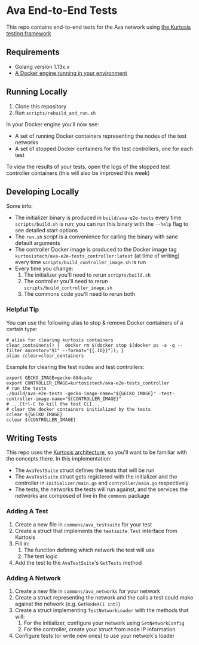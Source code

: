 # Ava End-to-End Tests
This repo contains end-to-end tests for the Ava network using [the Kurtosis testing framework](https://github.com/kurtosis-tech/kurtosis)

## Requirements
* Golang version 1.13x.x
* [A Docker engine running in your environment](https://docs.docker.com/engine/install/)

## Running Locally
1. Clone this repository
1. Run `scripts/rebuild_and_run.sh`

In your Docker engine you'll now see:
* A set of running Docker containers representing the nodes of the test networks
* A set of stopped Docker containers for the test controllers, one for each test

To view the results of your tests, open the logs of the stopped test controller containers (this will also be improved this week)

## Developing Locally
Some info:
* The initializer binary is produced in `build/ava-e2e-tests` every time `scripts/build.sh` is run; you can run this binary with the `--help` flag to see detailed start options
* The `run.sh` script is a convenience for calling the binary with sane default arguments
* The controller Docker image is produced to the Docker image tag `kurtosistech/ava-e2e-tests_controller:latest` (at time of writing) every time `scripts/build_controller_image.sh` is run
* Every time you change:
    1. The initializer you'll need to rerun `scripts/build.sh`
    2. The controller you'll need to rerun `scripts/build_controller_image.sh`
    3. The commons code you'll need to rerun both

### Helpful Tip
You can use the following alias to stop & remove Docker containers of a certain type:

```
# alias for clearing kurtosis containers 
clear_containers() {  docker rm $(docker stop $(docker ps -a -q --filter ancestor="$1" --format="{{.ID}}")); } 
alias cclear=clear_containers
```

Example for clearing the test nodes and test controllers:
```
export GECKO_IMAGE=gecko-684ca4e
export CONTROLLER_IMAGE=kurtosistech/ava-e2e-tests_controller
# run the tests
./build/ava-e2e-tests -gecko-image-name="${GECKO_IMAGE}" -test-controller-image-name="${CONTROLLER_IMAGE}"
# ...Ctrl-C to kill the test CLI...
# clear the docker containers initialized by the tests
cclear ${GECKO_IMAGE} 
cclear ${CONTROLLER_IMAGE} 
```

## Writing Tests
This repo uses the [Kurtosis architecture](https://github.com/kurtosis-tech/kurtosis), so you'll want to be familiar with the concepts there. In this implementation:
* The `AvaTestSuite` struct defines the tests that will be run
* The `AvaTestSuite` struct gets registered with the initializer and the controller in `initializer/main.go` and `controller/main.go` respectively
* The tests, the networks the tests will run against, and the services the networks are composed of live in the `commons` package

### Adding A Test
1. Create a new file in `commons/ava_testsuite` for your test
1. Create a struct that implements the `testsuite.Test` interface from Kurtosis
1. Fill in:
    1. The function defining which network the test will use
    1. The test logic
1. Add the test to the `AvaTestSuite`'s `GetTests` method

### Adding A Network
1. Create a new file in `commons/ava_networks` for your network
1. Create a struct representing the network and the calls a test could make against the network (e.g. `GetNodeX(i int)`)
1. Create a struct implementing `TestNetworkLoader` with the methods that will:
    1. For the initializer, configure your network using `GetNetworkConfig`
    1. For the controller, create your struct from node IP information
1. Configure tests (or write new ones) to use your network's loader
